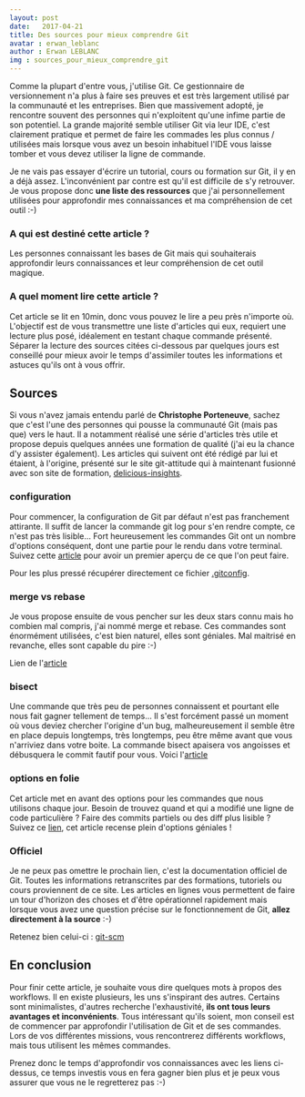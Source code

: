 ```yaml
---
layout: post
date:   2017-04-21
title: Des sources pour mieux comprendre Git
avatar : erwan_leblanc
author : Erwan LEBLANC
img : sources_pour_mieux_comprendre_git
---
```


Comme la plupart d'entre vous, j'utilise Git. Ce gestionnaire de versionnement n'a plus à faire ses preuves et est très largement utilisé par la communauté et les entreprises. Bien que massivement adopté, je rencontre souvent des personnes qui n'exploitent qu'une infime partie de son potentiel. La grande majorité semble utiliser Git via leur IDE, c'est clairement pratique et permet de faire les commades les plus connus / utilisées mais lorsque vous avez un besoin inhabituel l'IDE vous laisse tomber et vous devez utiliser la ligne de commande.

Je ne vais pas essayer d'écrire un tutorial, cours ou formation sur Git, il y en a déjà assez. L'inconvénient par contre est qu'il est difficile de s'y retrouver. Je vous propose donc **une liste des ressources** que j'ai personnellement utilisées pour approfondir mes connaissances et ma compréhension de cet outil :-)


### A qui est destiné cette article ?
Les personnes connaissant les bases de Git mais qui souhaiterais approfondir leurs connaissances et leur compréhension de cet outil magique.

### A quel moment lire cette article ?
Cet article se lit en 10min, donc vous pouvez le lire a peu près n'importe où. L'objectif est de vous transmettre une liste d'articles qui eux, requiert une lecture plus posé, idéalement en testant chaque commande présenté. Séparer la lecture des sources citées ci-dessous par quelques jours est conseillé pour mieux avoir le temps d'assimiler toutes les informations et astuces qu'ils ont à vous offrir.


## Sources

Si vous n'avez jamais entendu parlé de **Christophe Porteneuve**, sachez que c'est l'une des personnes qui pousse la communauté Git (mais pas que) vers le haut. Il a notamment réalisé une série d'articles très utile et propose depuis quelques années une formation de qualité (j'ai eu la chance d'y assister également). Les articles qui suivent ont été rédigé par lui et étaient, à l'origine, présenté sur le site git-attitude qui à maintenant fusionné avec son site de formation, [delicious-insights](http://delicious-insights.com).


### configuration
Pour commencer, la configuration de Git par défaut n'est pas franchement attirante. Il suffit de lancer la commande git log pour s'en rendre compte, ce n'est pas très lisible... Fort heureusement les commandes Git ont un nombre d'options conséquent, dont une partie pour le rendu dans votre terminal. Suivez cette [article](https://delicious-insights.com/fr/articles/configuration-git/) pour avoir un premier aperçu de ce que l'on peut faire.

Pour les plus pressé récupérer directement ce fichier [.gitconfig](https://gist.github.com/tdd/470582).



### merge vs rebase
Je vous propose ensuite de vous pencher sur les deux stars connu mais ho combien mal compris, j'ai nommé merge et rebase. Ces commandes sont énormément utilisées, c'est bien naturel, elles sont géniales. Mal maitrisé en revanche, elles sont capable du pire :-)

Lien de l'[article](https://delicious-insights.com/fr/articles/bien-utiliser-git-merge-et-rebase/)


### bisect
Une commande que très peu de personnes connaissent et pourtant elle nous fait gagner tellement de temps...
Il s'est forcément passé un moment où vous deviez chercher l'origine d'un bug, malheureusement il semble être en place depuis longtemps, très longtemps, peu être même avant que vous n'arriviez dans votre boite. La commande bisect apaisera vos angoisses et débusquera le commit fautif pour vous.
Voici l'[article](https://delicious-insights.com/fr/articles/git-bisect/)



### options en folie
Cet article met en avant des options pour les commandes que nous utilisons chaque jour. Besoin de trouvez quand et qui a modifié une ligne de code particulière ? Faire des commits partiels ou des diff plus lisible ? Suivez ce [lien](https://delicious-insights.com/fr/articles/30-options-git-qui-gagnent-a-etre-connues/), cet article recense plein d'options géniales !


### Officiel
Je ne peux pas omettre le prochain lien, c'est la documentation officiel de Git. Toutes les informations retranscrites par des formations, tutoriels ou cours proviennent de ce site. Les articles en lignes vous permettent de faire un tour d'horizon des choses et d'être opérationnel rapidement mais lorsque vous avez une question précise sur le fonctionnement de Git, **allez directement à la source** :-)

Retenez bien celui-ci : [git-scm](https://git-scm.com/docs)



## En conclusion
Pour finir cette article, je souhaite vous dire quelques mots à propos des workflows. Il en existe plusieurs, les uns s'inspirant des autres. Certains sont minimalistes, d'autres recherche l'exhaustivité, **ils ont tous leurs avantages et inconvénients**. Tous intéressant qu'ils soient, mon conseil est de commencer par approfondir l'utilisation de Git et de ses commandes. Lors de vos différentes missions, vous rencontrerez différents workflows, mais tous utilisent les mêmes commandes.

Prenez donc le temps d'approfondir vos connaissances avec les liens ci-dessus, ce temps investis vous en fera gagner bien plus et je peux vous assurer que vous ne le regretterez pas :-)

